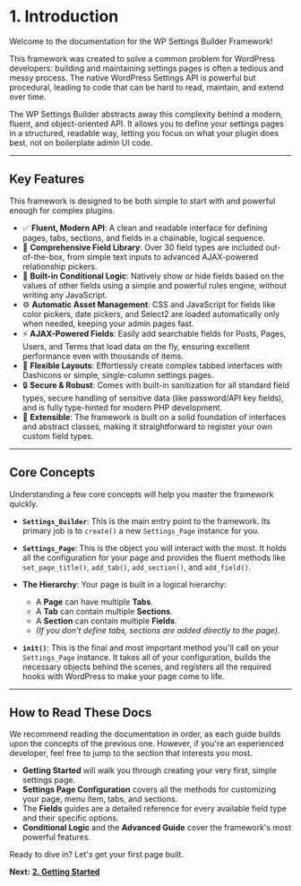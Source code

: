 # 1. Introduction

Welcome to the documentation for the WP Settings Builder Framework!

This framework was created to solve a common problem for WordPress developers: building and maintaining settings pages is often a tedious and messy process. The native WordPress Settings API is powerful but procedural, leading to code that can be hard to read, maintain, and extend over time.

The WP Settings Builder abstracts away this complexity behind a modern, fluent, and object-oriented API. It allows you to define your settings pages in a structured, readable way, letting you focus on what your plugin does best, not on boilerplate admin UI code.

---

## Key Features

This framework is designed to be both simple to start with and powerful enough for complex plugins.

*   ✅ **Fluent, Modern API**: A clean and readable interface for defining pages, tabs, sections, and fields in a chainable, logical sequence.
*   🚀 **Comprehensive Field Library**: Over 30 field types are included out-of-the-box, from simple text inputs to advanced AJAX-powered relationship pickers.
*   🧠 **Built-in Conditional Logic**: Natively show or hide fields based on the values of other fields using a simple and powerful rules engine, without writing any JavaScript.
*   ⚙️ **Automatic Asset Management**: CSS and JavaScript for fields like color pickers, date pickers, and Select2 are loaded automatically only when needed, keeping your admin pages fast.
*   ⚡ **AJAX-Powered Fields**: Easily add searchable fields for Posts, Pages, Users, and Terms that load data on the fly, ensuring excellent performance even with thousands of items.
*   🎨 **Flexible Layouts**: Effortlessly create complex tabbed interfaces with Dashicons or simple, single-column settings pages.
*   🔒 **Secure & Robust**: Comes with built-in sanitization for all standard field types, secure handling of sensitive data (like password/API key fields), and is fully type-hinted for modern PHP development.
*   🧩 **Extensible**: The framework is built on a solid foundation of interfaces and abstract classes, making it straightforward to register your own custom field types.

---

## Core Concepts

Understanding a few core concepts will help you master the framework quickly.

*   **`Settings_Builder`**: This is the main entry point to the framework. Its primary job is to `create()` a new `Settings_Page` instance for you.

*   **`Settings_Page`**: This is the object you will interact with the most. It holds all the configuration for your page and provides the fluent methods like `set_page_title()`, `add_tab()`, `add_section()`, and `add_field()`.

*   **The Hierarchy**: Your page is built in a logical hierarchy:
    *   A **Page** can have multiple **Tabs**.
    *   A **Tab** can contain multiple **Sections**.
    *   A **Section** can contain multiple **Fields**.
    *   *(If you don't define tabs, sections are added directly to the page).*

*   **`init()`**: This is the final and most important method you'll call on your `Settings_Page` instance. It takes all of your configuration, builds the necessary objects behind the scenes, and registers all the required hooks with WordPress to make your page come to life.

---

## How to Read These Docs

We recommend reading the documentation in order, as each guide builds upon the concepts of the previous one. However, if you're an experienced developer, feel free to jump to the section that interests you most.

*   **Getting Started** will walk you through creating your very first, simple settings page.
*   **Settings Page Configuration** covers all the methods for customizing your page, menu item, tabs, and sections.
*   The **Fields** guides are a detailed reference for every available field type and their specific options.
*   **Conditional Logic** and the **Advanced Guide** cover the framework's most powerful features.

Ready to dive in? Let's get your first page built.

**Next:** [**2. Getting Started**](./02-getting-started.md)